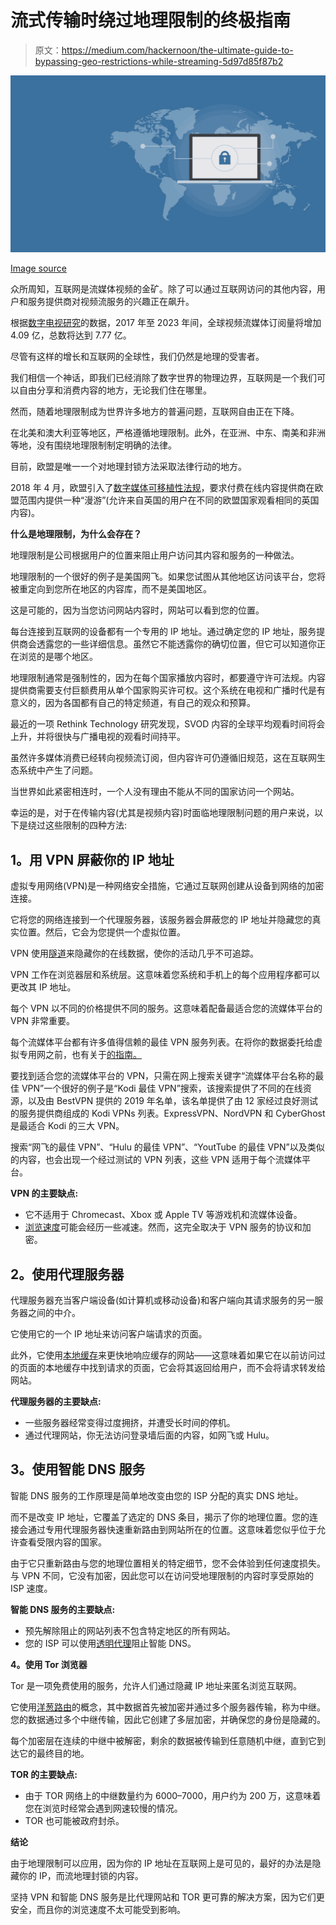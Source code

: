 # 流式传输时绕过地理限制的终极指南

> 原文：<https://medium.com/hackernoon/the-ultimate-guide-to-bypassing-geo-restrictions-while-streaming-5d97d85f87b2>

![](img/47c533ee7e4a7db8521c7dcead230a7c.png)

[Image source](https://pixabay.com/photos/cyber-security-online-computer-2296269/)

众所周知，互联网是流媒体视频的金矿。除了可以通过互联网访问的其他内容，用户和服务提供商对视频流服务的兴趣正在飙升。

根据[数字电视研究](https://www.digitaltvresearch.com/products/product?id=215)的数据，2017 年至 2023 年间，全球视频流媒体订阅量将增加 4.09 亿，总数将达到 7.77 亿。

尽管有这样的增长和互联网的全球性，我们仍然是地理的受害者。

我们相信一个神话，即我们已经消除了数字世界的物理边界，互联网是一个我们可以自由分享和消费内容的地方，无论我们住在哪里。

然而，随着地理限制成为世界许多地方的普遍问题，互联网自由正在下降。

在北美和澳大利亚等地区，严格遵循地理限制。此外，在亚洲、中东、南美和非洲等地，没有围绕地理限制制定明确的法律。

目前，欧盟是唯一一个对地理封锁方法采取法律行动的地方。

2018 年 4 月，欧盟引入了[数字媒体可移植性法规](https://ec.europa.eu/digital-single-market/en/cross-border-portability-online-content-services)，要求付费在线内容提供商在欧盟范围内提供一种“漫游”(允许来自英国的用户在不同的欧盟国家观看相同的英国内容)。

**什么是地理限制，为什么会存在？**

地理限制是公司根据用户的位置来阻止用户访问其内容和服务的一种做法。

地理限制的一个很好的例子是美国网飞。如果您试图从其他地区访问该平台，您将被重定向到您所在地区的内容库，而不是美国地区。

这是可能的，因为当您访问网站内容时，网站可以看到您的位置。

每台连接到互联网的设备都有一个专用的 IP 地址。通过确定您的 IP 地址，服务提供商会透露您的一些详细信息。虽然它不能透露你的确切位置，但它可以知道你正在浏览的是哪个地区。

地理限制通常是强制性的，因为在每个国家播放内容时，都要遵守许可法规。内容提供商需要支付巨额费用从单个国家购买许可权。这个系统在电视和广播时代是有意义的，因为各国都有自己的特定频道，有自己的观众和预算。

最近的一项 Rethink Technology 研究发现，SVOD 内容的全球平均观看时间将会上升，并将很快与广播电视的观看时间持平。

虽然许多媒体消费已经转向视频流订阅，但内容许可仍遵循旧规范，这在互联网生态系统中产生了问题。

当世界如此紧密相连时，一个人没有理由不能从不同的国家访问一个网站。

幸运的是，对于在传输内容(尤其是视频内容)时面临地理限制问题的用户来说，以下是绕过这些限制的四种方法:

## **1。用 VPN 屏蔽你的 IP 地址**

虚拟专用网络(VPN)是一种网络安全措施，它通过互联网创建从设备到网络的加密连接。

它将您的网络连接到一个代理服务器，该服务器会屏蔽您的 IP 地址并隐藏您的真实位置。然后，它会为您提供一个虚拟位置。

VPN 使用[隧道](https://searchnetworking.techtarget.com/definition/tunneling-or-port-forwarding)来隐藏你的在线数据，使你的活动几乎不可追踪。

VPN 工作在浏览器层和系统层。这意味着您系统和手机上的每个应用程序都可以更改其 IP 地址。

每个 VPN 以不同的价格提供不同的服务。这意味着配备最适合您的流媒体平台的 VPN 非常重要。

每个流媒体平台都有许多值得信赖的最佳 VPN 服务列表。在将你的数据委托给虚拟专用网之前，也有关于[的指南。](https://www.zdnet.com/article/how-to-choose-the-vpn-thats-right-for-you/)

要找到适合您的流媒体平台的 VPN，只需在网上搜索关键字“流媒体平台名称的最佳 VPN”一个很好的例子是“Kodi 最佳 VPN”搜索，该搜索提供了不同的在线资源，以及由 BestVPN 提供的 2019 年名单，该名单提供了由 12 家经过良好测试的服务提供商组成的 Kodi VPNs 列表。ExpressVPN、NordVPN 和 CyberGhost 是最适合 Kodi 的三大 VPN。

搜索“网飞的最佳 VPN”、“Hulu 的最佳 VPN”、“YoutTube 的最佳 VPN”以及类似的内容，也会出现一个经过测试的 VPN 列表，这些 VPN 适用于每个流媒体平台。

**VPN 的主要缺点:**

*   它不适用于 Chromecast、Xbox 或 Apple TV 等游戏机和流媒体设备。
*   [浏览速度](https://itstillworks.com/advantages-disadvantages-virtual-private-network-8560489.html)可能会经历一些减速。然而，这完全取决于 VPN 服务的协议和加密。

## **2。使用代理服务器**

代理服务器充当客户端设备(如计算机或移动设备)和客户端向其请求服务的另一服务器之间的中介。

它使用它的一个 IP 地址来访问客户端请求的页面。

此外，它使用[本地缓存](https://docs.microsoft.com/en-us/windows/desktop/fileio/local-caching)来更快地响应缓存的网站——这意味着如果它在以前访问过的页面的本地缓存中找到请求的页面，它会将其返回给用户，而不会将请求转发给网站。

**代理服务器的主要缺点:**

*   一些服务器经常变得过度拥挤，并遭受长时间的停机。
*   通过代理网站，你无法访问登录墙后面的内容，如网飞或 Hulu。

## **3。使用智能 DNS 服务**

智能 DNS 服务的工作原理是简单地改变由您的 ISP 分配的真实 DNS 地址。

而不是改变 IP 地址，它覆盖了选定的 DNS 条目，揭示了你的地理位置。您的连接会通过专用代理服务器快速重新路由到网站所在的位置。这意味着您似乎位于允许查看受限内容的国家。

由于它只重新路由与您的地理位置相关的特定细节，您不会体验到任何速度损失。与 VPN 不同，它没有加密，因此您可以在访问受地理限制的内容时享受原始的 ISP 速度。

**智能 DNS 服务的主要缺点:**

*   预先解除阻止的网站列表不包含特定地区的所有网站。
*   您的 ISP 可以使用[透明代理](https://www.maxcdn.com/one/visual-glossary/transparent-proxy/)阻止智能 DNS。

**4。使用 Tor 浏览器**

Tor 是一项免费使用的服务，允许人们通过隐藏 IP 地址来匿名浏览互联网。

它使用[洋葱路由](https://www.onion-router.net/)的概念，其中数据首先被加密并通过多个服务器传输，称为中继。您的数据通过多个中继传输，因此它创建了多层加密，并确保您的身份是隐藏的。

每个加密层在连续的中继中被解密，剩余的数据被传输到任意随机中继，直到它到达它的最终目的地。

**TOR 的主要缺点:**

*   由于 TOR 网络上的中继数量约为 6000–7000，用户约为 200 万，这意味着您在浏览时经常会遇到网速较慢的情况。
*   TOR 也可能被政府封杀。

**结论**

由于地理限制可以应用，因为你的 IP 地址在互联网上是可见的，最好的办法是隐藏你的 IP，而流地理封锁的内容。

坚持 VPN 和智能 DNS 服务是比代理网站和 TOR 更可靠的解决方案，因为它们更安全，而且你的浏览速度不太可能受到影响。